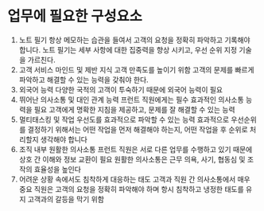 # 업무에 필요한 구성요소
1. 노트 필기
항상 메모하는 습관을 들여서 고객의 요청을 정확히 파악하고 기록해야 합니다.
노트 필기는 세부 사항에 대한 집중력을 향상 시키고, 우선 순위 지정 기술을 가르친다. 
2. 고객 서비스 마인드 및 제반 지식
고객 만족도를 높이기 위함
고객의 문제를 빠르게 파악하고 해결할 수 있는 능력을 갖춰야 한다.
3. 외국어 능력
다양한 국적의 고객이 투숙하기 때문에 외국어 능력이 필요
4. 뛰어난 의사소통 및 대인 관계 능력
프런트 직원에게는 필수
효과적인 의사소통 능력을 필요
고객에게 명확한 지침을 제공하고, 문제를 잘 해결할 수 있는 능력
5. 멀티태스킹 및 작업 우선도를 효과적으로 파악할 수 있는 능력
효과적으로 우선순위를 결정하기 위해서는 어떤 작업을 먼저 해결해야 하는지, 
어떤 작업을 후 순위로 처리할지 생각해야 합니다
6. 조직 내부 원활한 의사소통
프런트 직원은 서로 다른 업무를 수행하고 있기 때문에 상호 간 이해와 정보 교환이 필요
원활한 의사소통은 근무 의욕, 사기, 협동심 및 조작의 효율성을 높인다
7. 어려운 상황 속에서도 침착하게 대응하는 태도
고객과 직원 간 의사소통에서 매우 중요
직원은 고객의 요청을 정확히 파악해야 하며 항시 침착하고 냉정한 태도를 유지
고객과의 갈등을 막기 위함